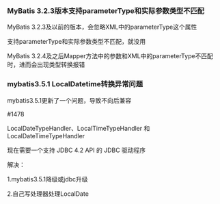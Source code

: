 ### MyBatis 3.2.3版本支持parameterType和实际参数类型不匹配

MyBatis 3.2.3及以前的版本，会忽略XML中的parameterType这个属性

支持parameterType和实际参数类型不匹配，就没用

MyBatis 3.2.4及之后Mapper方法中的参数和XML中的parameterType不匹配时，进而会出现类型转换报错



### mybatis3.5.1 LocalDatetime转换异常问题

mybatis3.5.1更新了一个问题，导致不向后兼容

 #1478 

LocalDateTypeHandler、LocalTimeTypeHandler 和 LocalDateTimeTypeHandler 

现在需要一个支持 JDBC 4.2 API 的 JDBC 驱动程序

解决：

1.mybatis3.5.1降级或jdbc升级

2.自己写处理器处理LocalDate

